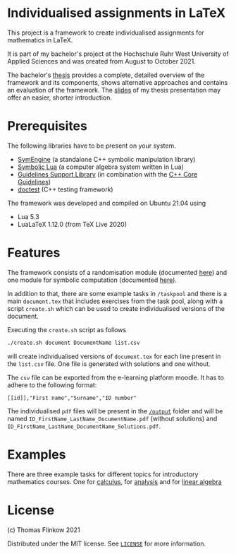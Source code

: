 # Individualised assignments in LaTeX

This project is a framework to create individualised assignments for mathematics in LaTeX.

It is part of my bachelor's project at the Hochschule Ruhr West University of Applied Sciences and was created from August to October 2021.

The bachelor's [thesis](thesis.pdf) provides a complete, detailed overview of the framework and its components, shows alternative approaches and contains an evaluation of the framework.
The [slides](slides.pdf) of my thesis presentation may offer an easier, shorter introduction.

# Prerequisites

The following libraries have to be present on your system.

- [SymEngine](https://github.com/symengine/symengine) (a standalone C++ symbolic manipulation library)
- [Symbolic Lua](https://github.com/thenumbernine/symmath-lua) (a computer algebra system written in Lua)
- [Guidelines Support Library](https://github.com/microsoft/GSL) (in combination with the [C++ Core Guidelines](https://github.com/isocpp/CppCoreGuidelines))
- [doctest](https://github.com/onqtam/doctest) (C++ testing framework)

The framework was developed and compiled on Ubuntu 21.04 using

- Lua 5.3
- LuaLaTeX 1.12.0 (from TeX Live 2020)

# Features

The framework consists of a randomisation module (documented [here](docs/random.md)) and one module for symbolic computation (documented [here](docs/symcomp.md)).

In addition to that, there are some example tasks in `/taskpool` and there is a main `document.tex` that includes exercises from the task pool, along with a script `create.sh` which can be used to create individualised versions of the document.

Executing the `create.sh` script as follows

```bash
./create.sh document DocumentName list.csv
```

will create individualised versions of `document.tex` for each line present in the `list.csv` file. One file is generated with solutions and one without. 

The `csv` file can be exported from the e-learning platform moodle. It has to adhere to the following format:

```
[[id]],"First name","Surname","ID number"
```

The individualised `pdf` files will be present in the [`/output`](output) folder and will be named `ID_FirstName_LastName_DocumentName.pdf` (without solutions) and `ID_FirstName_LastName_DocumentName_Solutions.pdf`.

# Examples

There are three example tasks for different topics for introductory mathematics courses.
One for [calculus](taskpool/task_calculus_segment.tex), for [analysis](taskpool/task_derivatives.tex) and for [linear algebra](taskpool/task_eigenvalues.tex)

# License

(c) Thomas Flinkow 2021

Distributed under the MIT license. See [`LICENSE`](LICENSE) for more information.
